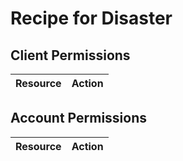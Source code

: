 # Recipe for Disaster


## Client Permissions
| Resource | Action |
| -------- | ------ |

## Account Permissions
| Resource | Action |
| -------- | ------ |

